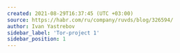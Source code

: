 ```yaml
---
created: 2021-08-29T16:37:45 (UTC +03:00)
source: https://habr.com/ru/company/ruvds/blog/326594/
author: Ivan Yastrebov
sidebar_label: 'Tor-project 1'
sidebar_position: 1
---
```

